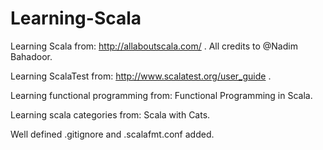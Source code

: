 # Learning-Scala

Learning Scala from: http://allaboutscala.com/ . All credits to @Nadim Bahadoor.

Learning ScalaTest from: http://www.scalatest.org/user_guide .

Learning functional programming from: Functional Programming in Scala.

Learning scala categories from: Scala with Cats.

Well defined .gitignore and .scalafmt.conf added.
